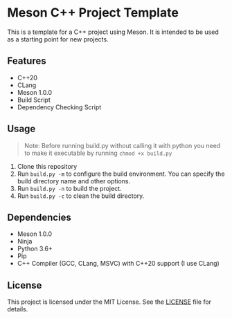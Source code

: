 # Meson C++ Project Template

This is a template for a C++ project using Meson. It is intended to be used as a starting point for new projects.

## Features

* C++20
* CLang
* Meson 1.0.0
* Build Script
* Dependency Checking Script

## Usage

>Note: Before running build.py without calling it with python you need to make it executable by running `chmod +x build.py`
1. Clone this repository
2. Run `build.py -m` to configure the build environment. You can specify the build directory name and other options.
3. Run `build.py -n` to build the project.
4. Run `build.py -c` to clean the build directory.

## Dependencies

* Meson 1.0.0
* Ninja
* Python 3.6+
* Pip
* C++ Compiler (GCC, CLang, MSVC) with C++20 support (I use CLang)

## License

This project is licensed under the MIT License. See the [LICENSE](LICENSE) file for details.